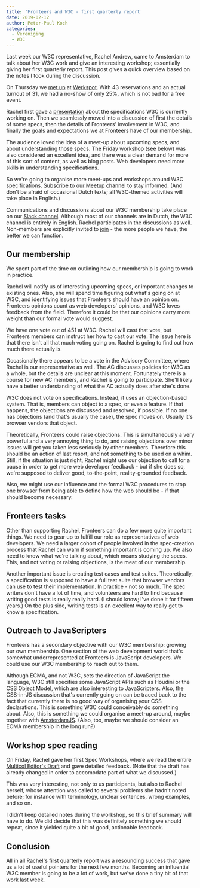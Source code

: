 ```yaml
---
title: 'Fronteers and W3C - first quarterly report'
date: 2019-02-12
author: Peter-Paul Koch
categories:
  - Vereniging
  - W3C
---
```


Last week our W3C representative, Rachel Andrew, came to Amsterdam to talk about her W3C work and give an interesting workshop; essentially giving her first quarterly report. This post gives a quick overview based on the notes I took during the discussion.

On Thursday we [met up](https://meetup.com/Fronteers-NL/events/258152423/) at [Werkspot](https://www.werkspot.nl/). With 43 reservations and an actual turnout of 31, we had a no-show of only 25%, which is not bad for a free event.

Rachel first gave a [presentation](https://noti.st/rachelandrew/9R7PMY) about the specifications W3C is currently working on. Then we seamlessly moved into a discussion of first the details of some specs, then the details of Fronteers' involvement in W3C, and finally the goals and expectations we at Fronteers have of our membership.

The audience loved the idea of a meet-up about upcoming specs, and about understanding those specs. The Friday workshop (see below) was also considered an excellent idea, and there was a clear demand for more of this sort of content, as well as blog posts. Web developers need more skills in understanding specifications.

So we're going to organise more meet-ups and workshops around W3C specifications. [Subscribe to our Meetup channel](https://www.meetup.com/Fronteers-NL/) to stay informed. (And don't be afraid of occasional Dutch texts; all W3C-themed activities will take place in English.)

Communications and discussions about our W3C membership take place on our [Slack channel](https://fronteersnl.slack.com/). Although most of our channels are in Dutch, the W3C channel is entirely in English. Rachel participates in the discussions as well. Non-members are explicitly invited to [join](https://fronteers-slack.herokuapp.com/) - the more people we have, the better we can function.

## Our membership

We spent part of the time on outlining how our membership is going to work in practice.

Rachel will notify us of interesting upcoming specs, or important changes to existing ones. Also, she will spend time figuring out what's going on at W3C, and identifying issues that Fronteers should have an opinion on. Fronteers opinions count as web developers' opinions, and W3C loves feedback from the field. Therefore it could be that our opinions carry more weight than our formal vote would suggest.

We have one vote out of 451 at W3C. Rachel will cast that vote, but Fronteers members can instruct her how to cast our vote. The issue here is that there isn't all that much voting going on. Rachel is going to find out how much there actually is.

Occasionally there appears to be a vote in the Advisory Committee, where Rachel is our representative as well. The AC discusses policies for W3C as a whole, but the details are unclear at this moment. Fortunately there is a course for new AC members, and Rachel is going to participate. She'll likely have a better understanding of what the AC actually does after she's done.

W3C does not vote on specifications. Instead, it uses an objection-based system. That is, members can object to a spec, or even a feature. If that happens, the objections are discussed and resolved, if possible. If no one has objections (and that's usually the case), the spec moves on. Usually it's browser vendors that object.

Theoretically, Fronteers could raise objections. This is simultaneously a very powerful and a very annoying thing to do, and raising objections over minor issues will get you taken less seriously by other members. Therefore this should be an action of last resort, and not something to be used on a whim. Still, if the situation is just right, Rachel might use our objection to call for a pause in order to get more web developer feedback - but if she does so, we're supposed to deliver good, to-the-point, reality-grounded feedback.

Also, we might use our influence and the formal W3C procedures to stop one browser from being able to define how the web should be - if that should become necessary.

## Fronteers tasks

Other than supporting Rachel, Fronteers can do a few more quite important things. We need to gear up to fulfill our role as representatives of web developers. We need a larger cohort of people involved in the spec-creation process that Rachel can warn if something important is coming up. We also need to know what we're talking about, which means studying the specs. This, and not voting or raising objections, is the meat of our membership.

Another important issue is creating test cases and test suites. Theoretically, a specification is supposed to have a full test suite that browser vendors can use to test their implementation. In practice - not so much. The spec writers don't have a lot of time, and volunteers are hard to find because writing good tests is really really hard. (I should know; I've done it for fifteen years.) On tbe plus side, writing tests is an excellent way to really get to know a specification.

## Outreach to JavaScripters

Fronteers has a secondary objective with our W3C membership: growing our own membership. One section of the web development world that's somewhat underrepresented at Fronteers is JavaScript developers. We could use our W3C membership to reach out to them.

Although ECMA, and not W3C, sets the direction of JavaScript the language, W3C still specifies some JavaScript APIs such as Houdini or the CSS Object Model, which are also interesting to JavaScripters. Also, the CSS-in-JS discussion that's currently going on can be traced back to the fact that currently there is no good way of organising your CSS declarations. This is something W3C could conceivably do something about. Also, this is something we could organise a meet-up around, maybe together with [AmsterdamJS](https://www.meetup.com/AmsterdamJS/). (Also, too, maybe we should consider an ECMA membership in the long run?)

## Workshop spec reading

On Friday, Rachel gave her first Spec Workshops, where we read the entire [Multicol Editor's Draft](https://drafts.csswg.org/css-multicol/) and gave detailed feedback. (Note that the draft has already changed in order to accomodate part of what we discussed.)

This was very interesting, not only to us participants, but also to Rachel herself, whose attention was called to several problems she hadn't noted before; for instance with terminology, unclear sentences, wrong examples, and so on.

I didn't keep detailed notes during the workshop, so this brief summary will have to do. We did decide that this was definitely something we should repeat, since it yielded quite a bit of good, actionable feedback.

## Conclusion

All in all Rachel's first quarterly report was a resounding success that gave us a lot of useful pointers for the next few months. Becoming an influential W3C member is going to be a lot of work, but we've done a tiny bit of that work last week.
